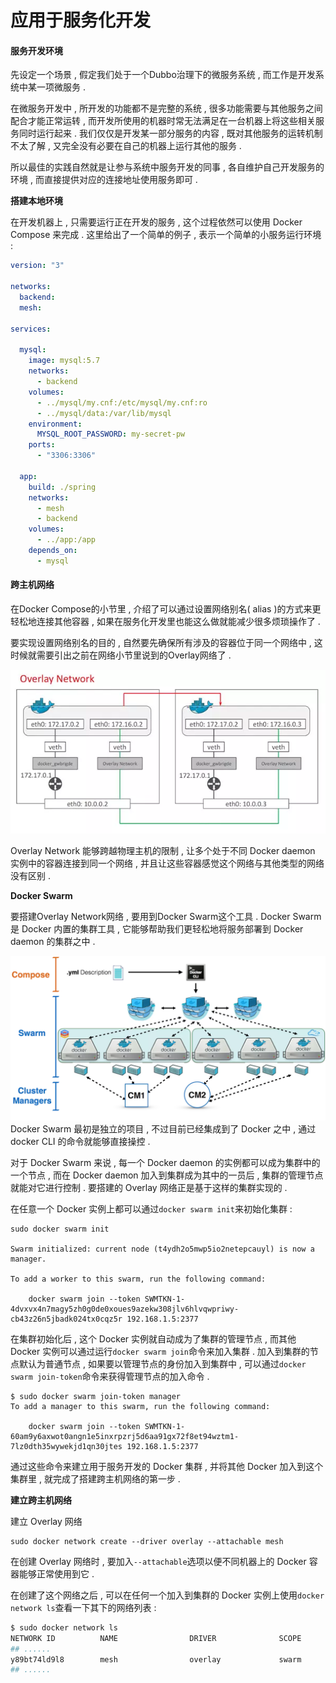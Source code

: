 # 应用于服务化开发

#### 服务开发环境

先设定一个场景 , 假定我们处于一个Dubbo治理下的微服务系统 , 而工作是开发系统中某一项微服务 .

在微服务开发中 , 所开发的功能都不是完整的系统 , 很多功能需要与其他服务之间配合才能正常运转 , 而开发所使用的机器时常无法满足在一台机器上将这些相关服务同时运行起来 . 我们仅仅是开发某一部分服务的内容 , 既对其他服务的运转机制不太了解 , 又完全没有必要在自己的机器上运行其他的服务 .

所以最佳的实践自然就是让参与系统中服务开发的同事 , 各自维护自己开发服务的环境 , 而直接提供对应的连接地址使用服务即可 .

**搭建本地环境**

在开发机器上 , 只需要运行正在开发的服务 , 这个过程依然可以使用 Docker Compose 来完成 . 这里给出了一个简单的例子 , 表示一个简单的小服务运行环境 :

```yaml
version: "3"

networks:
  backend:
  mesh:

services:

  mysql:
    image: mysql:5.7
    networks:
      - backend
    volumes:
      - ../mysql/my.cnf:/etc/mysql/my.cnf:ro
      - ../mysql/data:/var/lib/mysql
    environment:
      MYSQL_ROOT_PASSWORD: my-secret-pw
    ports:
      - "3306:3306"

  app:
    build: ./spring
    networks:
      - mesh
      - backend
    volumes:
      - ../app:/app
    depends_on:
      - mysql
```

#### 跨主机网络

在Docker Compose的小节里 , 介绍了可以通过设置网络别名\( alias \)的方式来更轻松地连接其他容器 , 如果在服务化开发里也能这么做就能减少很多烦琐操作了 .

要实现设置网络别名的目的 , 自然要先确保所有涉及的容器位于同一个网络中 , 这时候就需要引出之前在网络小节里说到的Overlay网络了 .

![](/assets/overlay.png)

Overlay Network 能够跨越物理主机的限制 , 让多个处于不同 Docker daemon 实例中的容器连接到同一个网络 , 并且让这些容器感觉这个网络与其他类型的网络没有区别 .

**Docker Swarm**

要搭建Overlay Network网络 , 要用到Docker Swarm这个工具 . Docker Swarm 是 Docker 内置的集群工具 , 它能够帮助我们更轻松地将服务部署到 Docker daemon 的集群之中 .

![](/assets/swarm.png)Docker Swarm 最初是独立的项目 , 不过目前已经集成到了 Docker 之中 , 通过 docker CLI 的命令就能够直接操控 .

对于 Docker Swarm 来说 , 每一个 Docker daemon 的实例都可以成为集群中的一个节点 , 而在 Docker daemon 加入到集群成为其中的一员后 , 集群的管理节点就能对它进行控制 . 要搭建的 Overlay 网络正是基于这样的集群实现的 .

在任意一个 Docker 实例上都可以通过`docker swarm init`来初始化集群 :

```
sudo docker swarm init

Swarm initialized: current node (t4ydh2o5mwp5io2netepcauyl) is now a manager.

To add a worker to this swarm, run the following command:

    docker swarm join --token SWMTKN-1-4dvxvx4n7magy5zh0g0de0xoues9azekw308jlv6hlvqwpriwy-cb43z26n5jbadk024tx0cqz5r 192.168.1.5:2377
```

在集群初始化后 , 这个 Docker 实例就自动成为了集群的管理节点 , 而其他 Docker 实例可以通过运行`docker swarm join`命令来加入集群 . 加入到集群的节点默认为普通节点 , 如果要以管理节点的身份加入到集群中 , 可以通过`docker swarm join-token`命令来获得管理节点的加入命令 .

```
$ sudo docker swarm join-token manager
To add a manager to this swarm, run the following command:

    docker swarm join --token SWMTKN-1-60am9y6axwot0angn1e5inxrpzrj5d6aa91gx72f8et94wztm1-7lz0dth35wywekjd1qn30jtes 192.168.1.5:2377
```

通过这些命令来建立用于服务开发的 Docker 集群 , 并将其他 Docker 加入到这个集群里 , 就完成了搭建跨主机网络的第一步 .

**建立跨主机网络**

建立 Overlay 网络

```
sudo docker network create --driver overlay --attachable mesh
```

在创建 Overlay 网络时 , 要加入`--attachable`选项以便不同机器上的 Docker 容器能够正常使用到它 . 

在创建了这个网络之后 , 可以在任何一个加入到集群的 Docker 实例上使用`docker network ls`查看一下其下的网络列表 : 

```bash
$ sudo docker network ls
NETWORK ID          NAME                DRIVER              SCOPE
## ......
y89bt74ld9l8        mesh                overlay             swarm
## ......
```



